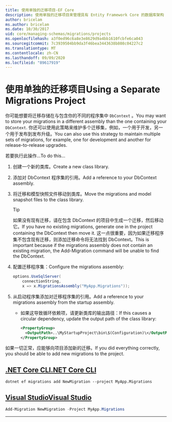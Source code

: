```yaml
---
title: 使用单独的迁移项目-EF Core
description: 使用单独的迁移项目来管理具有 Entity Framework Core 的数据库架构
author: bricelam
ms.author: bricelam
ms.date: 10/30/2017
uid: core/managing-schemas/migrations/projects
ms.openlocfilehash: a3f0ed96c6a8e3e8629d9a4bb1610fcbfe6ca043
ms.sourcegitcommit: 7c3939504bb9da3f46bea3443638b808c04227c2
ms.translationtype: MT
ms.contentlocale: zh-CN
ms.lasthandoff: 09/09/2020
ms.locfileid: "89617919"
---
```

# <a name="using-a-separate-migrations-project"></a><span data-ttu-id="e6862-103">使用单独的迁移项目</span><span class="sxs-lookup"><span data-stu-id="e6862-103">Using a Separate Migrations Project</span></span>

<span data-ttu-id="e6862-104">你可能想要将迁移存储在与包含你的不同的程序集中 `DbContext` 。</span><span class="sxs-lookup"><span data-stu-id="e6862-104">You may want to store your migrations in a different assembly than the one containing your `DbContext`.</span></span> <span data-ttu-id="e6862-105">你还可以使用此策略来维护多个迁移集，例如，一个用于开发，另一个用于发布到发布升级。</span><span class="sxs-lookup"><span data-stu-id="e6862-105">You can also use this strategy to maintain multiple sets of migrations, for example, one for development and another for release-to-release upgrades.</span></span>

<span data-ttu-id="e6862-106">若要执行此操作...</span><span class="sxs-lookup"><span data-stu-id="e6862-106">To do this...</span></span>

1. <span data-ttu-id="e6862-107">创建一个新的类库。</span><span class="sxs-lookup"><span data-stu-id="e6862-107">Create a new class library.</span></span>

2. <span data-ttu-id="e6862-108">添加对 DbContext 程序集的引用。</span><span class="sxs-lookup"><span data-stu-id="e6862-108">Add a reference to your DbContext assembly.</span></span>

3. <span data-ttu-id="e6862-109">将迁移和模型快照文件移动到类库。</span><span class="sxs-lookup"><span data-stu-id="e6862-109">Move the migrations and model snapshot files to the class library.</span></span>
   > [!TIP]
   > <span data-ttu-id="e6862-110">如果没有现有迁移，请在包含 DbContext 的项目中生成一个迁移，然后移动它。</span><span class="sxs-lookup"><span data-stu-id="e6862-110">If you have no existing migrations, generate one in the project containing the DbContext then move it.</span></span>
   > <span data-ttu-id="e6862-111">这一点很重要，因为如果迁移程序集不包含现有迁移，则添加迁移命令将无法找到 DbContext。</span><span class="sxs-lookup"><span data-stu-id="e6862-111">This is important because if the migrations assembly does not contain an existing migration, the Add-Migration command will be unable to find the DbContext.</span></span>

4. <span data-ttu-id="e6862-112">配置迁移程序集：</span><span class="sxs-lookup"><span data-stu-id="e6862-112">Configure the migrations assembly:</span></span>

   ``` csharp
   options.UseSqlServer(
       connectionString,
       x => x.MigrationsAssembly("MyApp.Migrations"));
   ```

5. <span data-ttu-id="e6862-113">从启动程序集添加对迁移程序集的引用。</span><span class="sxs-lookup"><span data-stu-id="e6862-113">Add a reference to your migrations assembly from the startup assembly.</span></span>
   * <span data-ttu-id="e6862-114">如果这导致循环依赖项，请更新类库的输出路径：</span><span class="sxs-lookup"><span data-stu-id="e6862-114">If this causes a circular dependency, update the output path of the class library:</span></span>

     ``` xml
     <PropertyGroup>
       <OutputPath>..\MyStartupProject\bin\$(Configuration)\</OutputPath>
     </PropertyGroup>
     ```

<span data-ttu-id="e6862-115">如果一切正常，应能够向项目添加新的迁移。</span><span class="sxs-lookup"><span data-stu-id="e6862-115">If you did everything correctly, you should be able to add new migrations to the project.</span></span>

## <a name="net-core-cli"></a>[<span data-ttu-id="e6862-116">.NET Core CLI</span><span class="sxs-lookup"><span data-stu-id="e6862-116">.NET Core CLI</span></span>](#tab/dotnet-core-cli)

```dotnetcli
dotnet ef migrations add NewMigration --project MyApp.Migrations
```

## <a name="visual-studio"></a>[<span data-ttu-id="e6862-117">Visual Studio</span><span class="sxs-lookup"><span data-stu-id="e6862-117">Visual Studio</span></span>](#tab/vs)

``` powershell
Add-Migration NewMigration -Project MyApp.Migrations
```

***
